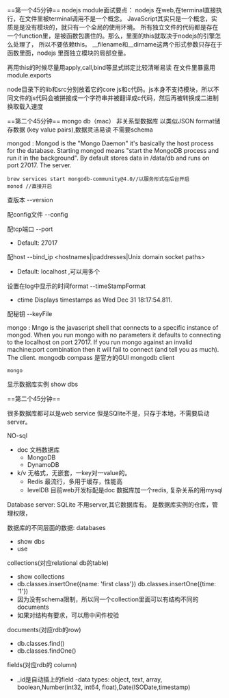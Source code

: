 ==第一个45分钟==
nodejs module面试要点：
nodejs 在web,在terminal直接执行，在文件里被terminal调用不是一个概念。
JavaScript其实只是一个概念，实质是是没有模块的，就只有一个全局的使用环境。
所有独立文件的代码都是存在一个function里，是被函数包裹住的。那么，里面的this就取决于nodejs的引擎怎么处理了，
所以不要依赖this。
__filename和__dirname这两个形式参数只存在于函数里面，nodejs 里面独立模块的局部变量。

再用this的时候尽量用apply,call,bind等显式绑定比较清晰易读
在文件里暴露用module.exports

node目录下的lib和src分别放着它的core js和c代码。js本身不支持模块，所以不同文件的js代码会被拼接成一个字符串并被翻译成c代码，然后再被转换成二进制换取载入速度

==第二个45分钟==
mongo db（mac）
非关系型数据库
以类似JSON format储存数据 (key value pairs),数据灵活易读
不需要schema

mongod
     : Mongod is the "Mongo Daemon" it's basically the host process for the database. Starting mongod means "start the MongoDB process and run it in the background". 
    By default stores data in /data/db and runs on port 27017.
    The server.

    brew services start mongodb-community@4.0//以服务形式在后台开启
    monod //直接开启

查版本 --version 

配config文件 --config <filename>

配tcp端口 --port <port>
- Default: 27017

配host --bind_ip <hostnames|ipaddresses|Unix domain socket paths>
- Default: localhost ,可以用多个

设置在log中显示的时间format --timeStampFormat <string>
- ctime  Displays timestamps as Wed Dec 31 18:17:54.811.

配秘钥 --keyFile <file>


mongo
    : Mngo is the javascript shell that connects to a specific instance of mongod. When you run mongo with no parameters it defaults to connecting to the localhost on port 27017. If you run mongo against an invalid machine:port combination then it will fail to connect (and tell you as much).
    The client.
    mongodb compass 是官方的GUI mongodb client 

    mongo


显示数据库实例 show dbs


==第二个45分钟==

很多数据库都可以是web service
但是SQlite不是，只存于本地，不需要启动server。

NO-sql
- doc  文档数据库
    - MongoDB
    - DynamoDB
- k/v 无格式，无嵌套，一key对一value的。
    - Redis 最流行，多用于缓存，性能高
    - levelDB
目前web开发标配是doc 数据库加一个redis, 复杂关系的用mysql


Database server: SQLite 不用server,其它数据库有。 是数据库实例的仓库，管理权限，

数据库的不同层面的数据:
databases
- show dbs
- use <dbname>

collections(对应relational db的table)
- show collections
- db.classes.insertOne({name: 'first class'})
  db.classes.insertOne({time: '1'})
- 因为没有schema限制，所以同一个collection里面可以有结构不同的documents
- 如果对结构有要求，可以用中间件校验

documents(对应rdb的row)
 - db.classes.find()
- db.classes.findOne()


fields(对应rdb的 column)
- _id是自动插上的field
-data types: object, text, array, boolean,Number(int32, int64, float),Date(ISODate,timestamp)

